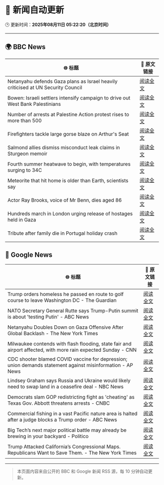 # 🧠 新闻自动更新

🕒 更新时间：**2025年08月11日 05:22:20（北京时间）**

---

## 🌍 BBC News

| 🌐 标题 | 🔗 原文链接 |
|--------|-------------|
| Netanyahu defends Gaza plans as Israel heavily criticised at UN Security Council | [阅读全文](https://www.bbc.com/news/articles/c5yll33v9gwo?at_medium=RSS&at_campaign=rss) |
| Bowen: Israeli settlers intensify campaign to drive out West Bank Palestinians | [阅读全文](https://www.bbc.com/news/articles/cj4wwxz12jko?at_medium=RSS&at_campaign=rss) |
| Number of arrests at Palestine Action protest rises to more than 500 | [阅读全文](https://www.bbc.com/news/articles/cqjyyzlwk2go?at_medium=RSS&at_campaign=rss) |
| Firefighters tackle large gorse blaze on Arthur's Seat | [阅读全文](https://www.bbc.com/news/articles/ckg449e1vnpo?at_medium=RSS&at_campaign=rss) |
| Salmond allies dismiss misconduct leak claims in Sturgeon memoir | [阅读全文](https://www.bbc.com/news/articles/c8e11r83p9yo?at_medium=RSS&at_campaign=rss) |
| Fourth summer heatwave to begin, with temperatures surging to 34C | [阅读全文](https://www.bbc.com/weather/articles/czjm4zl20wzo?at_medium=RSS&at_campaign=rss) |
| Meteorite that hit home is older than Earth, scientists say | [阅读全文](https://www.bbc.com/news/articles/cwy003l0pw0o?at_medium=RSS&at_campaign=rss) |
| Actor Ray Brooks, voice of Mr Benn, dies aged 86 | [阅读全文](https://www.bbc.com/news/articles/cp899lyj2m3o?at_medium=RSS&at_campaign=rss) |
| Hundreds march in London urging release of hostages held in Gaza | [阅读全文](https://www.bbc.com/news/articles/c4g66x4xr6zo?at_medium=RSS&at_campaign=rss) |
| Tribute after family die in Portugal holiday crash | [阅读全文](https://www.bbc.com/news/articles/clyjj35pv77o?at_medium=RSS&at_campaign=rss) |

## 📰 Google News

| 🌐 标题 | 🔗 原文链接 |
|--------|-------------|
| Trump orders homeless he passed en route to golf course to leave Washington DC - The Guardian | [阅读全文](https://news.google.com/rss/articles/CBMikgFBVV95cUxOZnB6RTRkb1hia2VIZ3BzM29TY0JxX1VKSWkyNmFKa2oyNnU3RFJpRk1KaFVwOWhBSXRPNGluQnF6OEFuQks3N3lkNFpQN3dvNFBWVmFZRG1nR3BRSXRwNEhTcVZiZFpUck5hOTFBMlBKYnNIc0hTYWdZT0RNZ1hBUEI4T2g0ZExhZF81SG56TU1LQQ?oc=5) |
| NATO Secretary General Rutte says Trump-Putin summit is about 'testing Putin' - ABC News | [阅读全文](https://news.google.com/rss/articles/CBMiqgFBVV95cUxObjdSUG1kSFNTTkQxSy1pNDY3VXRGWWpUT0ExSU9uZ0tydHY5UEltZzZNM3JSZmVjdWlzM2IzZEw0NFh0YVVmUnc3cUc0X2pFcVkwaDBMdVpoMnhGbVA3Uk5IT1FsU0pqTVhoY28tejdEM2k0Ym1OeUFZYWNNQndQLTI2clBvN05oRmxia2wzZlVVSmdhSDRwVnEwclhZNVBlZ0lNZXhweEVyZ9IBrwFBVV95cUxNaldtRVMwaFpLcmZJSmxRWU5GeExvd1R5bnJZb2xCNWlEQ1B2ZHV6U1BnQkdoNkU2U3Y0eHg1QzhTX1FmWkJFbHdvQXRNTDIyY2JMZWhLRmw5UzU5bUg4NnVqM1hOWHQyYXJ2UHQ1LUJuZzZnUV9EeE9zOGNJUERvUFoxcTc1b0FmZzA3dzNaSVhmR28wNk9mcjM5c01PZlBVMm5lSHNKclhla1BYaWdn?oc=5) |
| Netanyahu Doubles Down on Gaza Offensive After Global Backlash - The New York Times | [阅读全文](https://news.google.com/rss/articles/CBMinAFBVV95cUxOSDFPWWZEUlZVeHhPLWswdy1KU0phSGFvVUhqTVNvZjZVS1ExYk9Hd2pqMXpQbGt4LW5GUFZqN2M3NGs0dlN2aUQzek5uUGxFZlo0NS1nOU5TNUZHdjM5WGlTNUNfWjdCVFFwVUpZdnA0Z1RFaTRQUlB5d0piRVRaR0p1NDFZRExfV05saUZyOTBLZU1Fb2dNTTR3OFI?oc=5) |
| Milwaukee contends with flash flooding, state fair and airport affected, with more rain expected Sunday - CNN | [阅读全文](https://news.google.com/rss/articles/CBMiekFVX3lxTE1fWlNIeTN4ZjJGd1p1MUJpUnBpZHdQRUNTR2VHVl9lUVBOTXVmYkx2TGNfN3c5SlFCdnZoNHFxRjRlTzNaZEhRLTNIcXNJRlhBLXdKaWNheDZkVXpyZVRjd1o0a3dwSmNIZERVWlJPQU9QQUswUlpRUjNn0gF_QVVfeXFMTTNXc0FPSWpFd29PUEIxSEw4cHVKOTdsNVdpamVNTmN5U2Fjc3k4UU5ielk4dmEyOUp0Z1lhMkp3ZGtlYnA0TDVFOEQzUUFxV2FPRGt0bEd2MVdHTHlCSlFENm1xUEJMNnY3SzUzUVhoaHoyWmZpTmp1cHQ1VVAwYw?oc=5) |
| CDC shooter blamed COVID vaccine for depression; union demands statement against misinformation - AP News | [阅读全文](https://news.google.com/rss/articles/CBMiqgFBVV95cUxOZVpFNU0wZk1IR1ptclpQa1ZYWkZBcW9xLTFvNTkyUTY3RDUyRmwwTEtOc3dLTmNKS3YtTi1pOXA0MnRsSjZKdDFDU3NNZldWSXR2SHc0UzgySWdLTUlKekJrbE1iWDZzOWRxSnVSUlRoYnMwX1M0WjgtbV8yOEFzRWNGd2pUdC1JSnVKNGZkdjNyOGgyWjBjSF94UF9QLTRlM1lPVUx0b1FOZw?oc=5) |
| Lindsey Graham says Russia and Ukraine would likely need to swap land in a ceasefire deal - NBC News | [阅读全文](https://news.google.com/rss/articles/CBMiyAFBVV95cUxNQUlKUFlaZjNEbUNrZDB5Vk9PT25xaWd6c0xRQVVuWnc5NGVSb05hbGpPYmdLN3pFQ0hCc1VqOVN1THJNc0FJYlZwWENrSFVIR3JfQU1LbWx5WTNSTTZvUWNETGZiOHNOS2JrODZTeWRhM1A2Q3h1cTNrNGt4NURSZXVSUVhXR3VBZ3o4SzJUWGp3eTVWS0tOWVQ3NlF4bHlSaWZ6YTlEeUdwYTA1LXRvOUprVFExZlJLb3lBMmlSZTdnSGtWOXhLR9IBVkFVX3lxTE96LXRTMUM0aVdoNmZhYVdnTnU4bUprZ2NyQUdDZG1HU1F3RmpWS0xVcnBHLUxpYUdaY1lDMHJjRE9xRkZ3MVV1cldPWW5tUzJqWWthOGpB?oc=5) |
| Democrats slam GOP redistricting fight as 'cheating' as Texas Gov. Abbott threatens arrests - CNBC | [阅读全文](https://news.google.com/rss/articles/CBMihwFBVV95cUxQUGlfdS1OcTRraF9YVmd4dDh4NFNrRVFkNnZzSWJPdlN0emxJOHZIaktSYV8yeDYzYm9UQmpVci1Ic1NQa1pFRGotQ1Y3OUdQaWhobExsQ21JSnFkR2lXRFJlQnRXTWNQWVFqSm9URGRVNDlzVlBQblZIb3BNeUIxS25UUGVIMUXSAYwBQVVfeXFMTW85THRGS2JuOEJZRFlVRkZsMGdmWmplS2FjOHdlVjVmZ2NoQkF0UmhFM2JLSHFibDUtVDB1Y0xuQVIwb3NlanpqdHQ5MUd3SDhVbTUyb1VJd2FGQmxSVXM0UlZLd1J6eFBSOU5RbmdzQW40RmNyejdaMnBPOE1VMzJTLTExUHREUDlkOGs?oc=5) |
| Commercial fishing in a vast Pacific nature area is halted after a judge blocks a Trump order - ABC News | [阅读全文](https://news.google.com/rss/articles/CBMirAFBVV95cUxOOXdSWUN4eTVrZUxCWjM0ZW9hSzJWR2hpOU1ZMlJyNWpRZWtLem5JNTNtMUJ2LTE5S0F2VDI2V2lmNXNPcFBPLU0xbWVDZHBhZ2hzazc2aU5wcENvTjdsMlF6YnVpR1BJUkFrTVVmVEVhemRQN1d2bG1LZ0JaVW5hUzFvcUhwVlRtNzAtWG9DeWZwYWphUHBCWGVPejlKeF8xQ3VZcXJKaENPY0Nm0gGyAUFVX3lxTE1OMFVfeUhYY3pFcEFVdndDajZGckRRQ01ESE5SN0F4d1pnWE41V2daUENiMjN6YXlzNjV3YkZDNnlvcUhTaDlMR0IzRW5vdk9zUExnSHByVFM4Zk1JcGVFRkVhYVMtLUxPNXBYMm9DUlpTaU93V2UwRTh4a2hCM0lqWEQ1MmdPVFlDSHByblRQbXlURFk1Mm5XZkR5WG1tbzNJd0Ruc2J3UWs0QVJaVHAzWHc?oc=5) |
| Big Tech’s next major political battle may already be brewing in your backyard - Politico | [阅读全文](https://news.google.com/rss/articles/CBMixgFBVV95cUxQOXlCZGlHamxEM2o0S2xIWXM2NDFDWW14YzVrSnY3N2g1R09DazJWU0czOHZnbjBDMmlCVHRvN2sySk52c3VZZVpNZnNId1poTU9wemFfWEpTdVQ2SGowLVZjOHNPZ2FGUVRPNGV3N3NzZE5rRTl1ZnMyLWVOa2lSMUc1d3lZc3RvSHhha25YTlcyWWx4LS1tZHRYWUFtY1FUSFJUSWN5Z3NHNVpBZ3B5S1RPdWkxRV8yMHVpWU95VzR2S2ZLeFE?oc=5) |
| Trump Attacked California’s Congressional Maps. Republicans Want to Save Them. - The New York Times | [阅读全文](https://news.google.com/rss/articles/CBMilAFBVV95cUxOZFRhZFhTVmw2M3c0NnUwQ3VoOU9JQTNzNEtza2ZzWWM0Z0xzUjc0a0ZzRlhZQnMxbklFTGx0TEZyUHVMbW91ekRvRDlfQ2YwWk15UHhuWGJvX1hJQmEtZlEyeE1QQ01Fb1phUHZwdVIyRTAzbS1mUzFFbWR6eDB6NDJOOXIzNzc5YjFLYW12ZGdtSTds?oc=5) |

---
> 本页面内容来自公开的 BBC 和 Google 新闻 RSS 源，每 10 分钟自动更新。